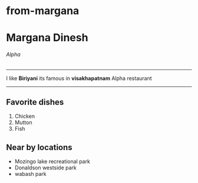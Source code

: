 # from-margana
# Margana Dinesh
###### Alpha 
_________
I like **Biriyani** its famous in **visakhapatnam** Alpha restaurant

---

## Favorite dishes
1. Chicken
2. Mutton
3. Fish

## Near by locations
* Mozingo lake recreational park
* Donaldson westside park
* wabash park
